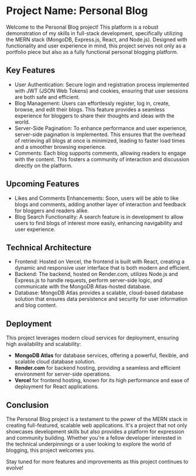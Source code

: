 # Project Name: Personal Blog

Welcome to the Personal Blog project! This platform is a robust demonstration of my skills in full-stack development, specifically utilizing the MERN stack (MongoDB, Express.js, React, and Node.js). Designed with functionality and user experience in mind, this project serves not only as a portfolio piece but also as a fully functional personal blogging platform.

## Key Features

  - User Authentication: Secure login and registration process implemented with JWT (JSON Web Tokens) and cookies, ensuring that user sessions are both safe and efficient.
  - Blog Management: Users can effortlessly register, log in, create, browse, and edit their blogs. This feature provides a seamless experience for bloggers to share their thoughts and ideas with the world.
  - Server-Side Pagination: To enhance performance and user experience, server-side pagination is implemented. This ensures that the overhead of retrieving all blogs at once is minimized, leading to faster load times and a smoother browsing experience.
  - Comments: Each blog supports comments, allowing readers to engage with the content. This fosters a community of interaction and discussion directly on the platform.

## Upcoming Features

  - Likes and Comments Enhancements: Soon, users will be able to like blogs and comments, adding another layer of interaction and feedback for bloggers and readers alike.
  - Blog Search Functionality: A search feature is in development to allow users to find blogs of interest more easily, enhancing navigability and user experience.

## Technical Architecture

  - Frontend: Hosted on Vercel, the frontend is built with React, creating a dynamic and responsive user interface that is both modern and efficient.
  - Backend: The backend, hosted on Render.com, utilizes Node.js and Express.js to handle requests, perform server-side logic, and communicate with the MongoDB Atlas-hosted database.
  - Database: MongoDB Atlas provides a scalable, cloud-based database solution that ensures data persistence and security for user information and blog content.

## Deployment

This project leverages modern cloud services for deployment, ensuring high availability and scalability:

  - **MongoDB Atlas** for database services, offering a powerful, flexible, and scalable cloud database solution.
  - **Render.com** for backend hosting, providing a seamless and efficient environment for server-side operations.
  - **Vercel** for frontend hosting, known for its high performance and ease of deployment for React applications.

## Conclusion

The Personal Blog project is a testament to the power of the MERN stack in creating full-featured, scalable web applications. It's a project that not only showcases development skills but also provides a platform for expression and community building. Whether you're a fellow developer interested in the technical underpinnings or a user looking to explore the world of blogging, this project welcomes you.

Stay tuned for more features and improvements as this project continues to evolve!
